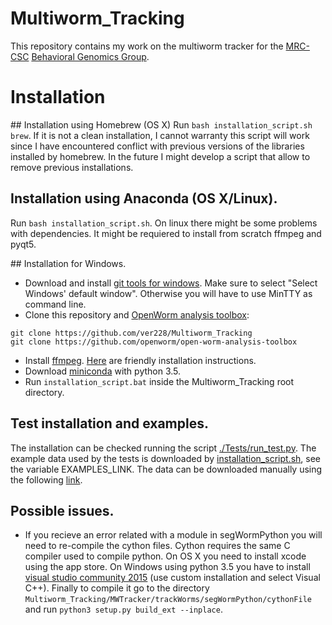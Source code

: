 # Multiworm_Tracking

This repository contains my work on the multiworm tracker for the [MRC-CSC](http://csc.mrc.ac.uk/) [Behavioral Genomics Group](http://behave.csc.mrc.ac.uk/).

# Installation

## Installation using Homebrew (OS X)
Run `bash installation_script.sh brew`. If it is not a clean installation, I cannot warranty this script will work since I have encountered conflict with previous versions of the libraries installed by homebrew. In the future I might develop a script that allow to remove previous installations.
 
## Installation using Anaconda (OS X/Linux).
Run `bash installation_script.sh`.
On linux there might be some problems with dependencies. It might be requiered to install from scratch ffmpeg and pyqt5.

## Installation for Windows.
- Download and install [git tools for windows](https://git-scm.com/download/win). Make sure to select "Select Windows' default window". Otherwise you will have to use MinTTY as command line.
- Clone this repository and  [OpenWorm analysis toolbox](https://github.com/openworm/open-worm-analysis-toolbox):
```
git clone https://github.com/ver228/Multiworm_Tracking
git clone https://github.com/openworm/open-worm-analysis-toolbox
```
- Install [ffmpeg](https://ffmpeg.org/download.html). [Here](http://adaptivesamples.com/how-to-install-ffmpeg-on-windows/) are friendly installation instructions.
- Download [miniconda](http://conda.pydata.org/miniconda.html) with python 3.5.
- Run `installation_script.bat` inside the Multiworm_Tracking root directory.

## Test installation and examples.
The installation can be checked running the script [./Tests/run_test.py](https://github.com/ver228/Multiworm_Tracking/blob/master/Tests/run_tests.py). The example data used by the tests is downloaded by [installation_script.sh](https://github.com/ver228/Multiworm_Tracking/blob/master/installation_script.sh), see the variable EXAMPLES_LINK. The data can be downloaded manually using the following [link](https://imperiallondon-my.sharepoint.com/personal/ajaver_ic_ac_uk/_layouts/15/guestaccess.aspx?guestaccesstoken=ldZ18fLY%2bzlu7XuO9mbKVdyiKoH4naiesqiLXWU4vGQ%3d&docid=0cec4e52f4ccf4d5b8bb3a737020fc12f&rev=1).

## Possible issues.
- If you recieve an error related with a module in segWormPython you will need to re-compile the cython files. Cython requires the same C compiler used to compile python. On OS X you need to install xcode using the app store. On Windows using python 3.5 you have to install [visual studio community 2015](https://www.visualstudio.com/en-us/products/visual-studio-community-vs.aspx) (use custom installation and select Visual C++). Finally to compile it go to the directory `Multiworm_Tracking/MWTracker/trackWorms/segWormPython/cythonFile` and run  `python3 setup.py build_ext --inplace`.

